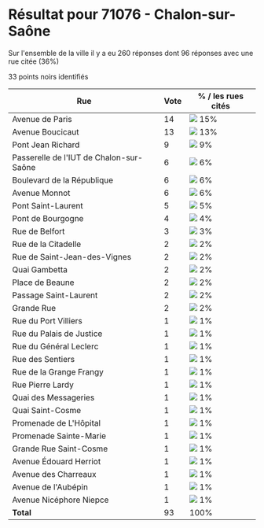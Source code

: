 # Résultat pour 71076 - Chalon-sur-Saône

Sur l'ensemble de la ville il y a eu 260 réponses dont 96 réponses avec une rue citée (36%)

33 points noirs identifiés

| Rue | Vote | % / les rues cités|
|-----|------|-------------------|
| Avenue de Paris | 14 | <img src="../../img/bar_15.gif" />&nbsp;15%|
| Avenue Boucicaut | 13 | <img src="../../img/bar_13.gif" />&nbsp;13%|
| Pont Jean Richard | 9 | <img src="../../img/bar_9.gif" />&nbsp;9%|
| Passerelle de l'IUT de Chalon-sur-Saône | 6 | <img src="../../img/bar_6.gif" />&nbsp;6%|
| Boulevard de la République | 6 | <img src="../../img/bar_6.gif" />&nbsp;6%|
| Avenue Monnot | 6 | <img src="../../img/bar_6.gif" />&nbsp;6%|
| Pont Saint-Laurent | 5 | <img src="../../img/bar_5.gif" />&nbsp;5%|
| Pont de Bourgogne | 4 | <img src="../../img/bar_4.gif" />&nbsp;4%|
| Rue de Belfort | 3 | <img src="../../img/bar_3.gif" />&nbsp;3%|
| Rue de la Citadelle | 2 | <img src="../../img/bar_2.gif" />&nbsp;2%|
| Rue de Saint-Jean-des-Vignes | 2 | <img src="../../img/bar_2.gif" />&nbsp;2%|
| Quai Gambetta | 2 | <img src="../../img/bar_2.gif" />&nbsp;2%|
| Place de Beaune | 2 | <img src="../../img/bar_2.gif" />&nbsp;2%|
| Passage Saint-Laurent | 2 | <img src="../../img/bar_2.gif" />&nbsp;2%|
| Grande Rue | 2 | <img src="../../img/bar_2.gif" />&nbsp;2%|
| Rue du Port Villiers | 1 | <img src="../../img/bar_1.gif" />&nbsp;1%|
| Rue du Palais de Justice | 1 | <img src="../../img/bar_1.gif" />&nbsp;1%|
| Rue du Général Leclerc | 1 | <img src="../../img/bar_1.gif" />&nbsp;1%|
| Rue des Sentiers | 1 | <img src="../../img/bar_1.gif" />&nbsp;1%|
| Rue de la Grange Frangy | 1 | <img src="../../img/bar_1.gif" />&nbsp;1%|
| Rue Pierre Lardy | 1 | <img src="../../img/bar_1.gif" />&nbsp;1%|
| Quai des Messageries | 1 | <img src="../../img/bar_1.gif" />&nbsp;1%|
| Quai Saint-Cosme | 1 | <img src="../../img/bar_1.gif" />&nbsp;1%|
| Promenade de L'Hôpital | 1 | <img src="../../img/bar_1.gif" />&nbsp;1%|
| Promenade Sainte-Marie | 1 | <img src="../../img/bar_1.gif" />&nbsp;1%|
| Grande Rue Saint-Cosme | 1 | <img src="../../img/bar_1.gif" />&nbsp;1%|
| Avenue Édouard Herriot | 1 | <img src="../../img/bar_1.gif" />&nbsp;1%|
| Avenue des Charreaux | 1 | <img src="../../img/bar_1.gif" />&nbsp;1%|
| Avenue de l'Aubépin | 1 | <img src="../../img/bar_1.gif" />&nbsp;1%|
| Avenue Nicéphore Niepce | 1 | <img src="../../img/bar_1.gif" />&nbsp;1%|
| **Total** | 93 | 100%|
